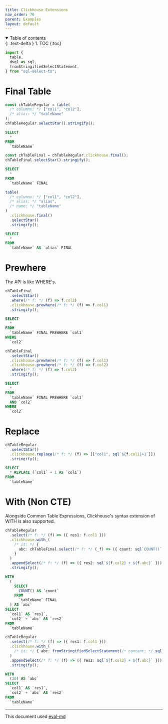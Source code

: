 ```yaml
---
title: Clickhouse Extensions
nav_order: 70
parent: Examples
layout: default
---
```


<details open markdown="block">
  <summary>
    Table of contents
  </summary>
  {: .text-delta }
1. TOC
{:toc}
</details>

```ts
import {
  table,
  dsql as sql,
  fromStringifiedSelectStatement,
} from "sql-select-ts";
```

# Final Table

```ts
const chTableRegular = table(
  /* columns: */ ["col1", "col2"],
  /* alias: */ "tableName"
);
chTableRegular.selectStar().stringify();
```

```sql
SELECT
  *
FROM
  `tableName`
```

```ts
const chTableFinal = chTableRegular.clickhouse.final();
chTableFinal.selectStar().stringify();
```

```sql
SELECT
  *
FROM
  `tableName` FINAL
```

```ts
table(
  /* columns: */ ["col1", "col2"],
  /* alias: */ "alias",
  /* name: */ "tableName"
)
  .clickhouse.final()
  .selectStar()
  .stringify();
```

```sql
SELECT
  *
FROM
  `tableName` AS `alias` FINAL
```

# Prewhere

The API is like WHERE's.

```ts
chTableFinal
  .selectStar()
  .where(/* f: */ (f) => f.col2)
  .clickhouse.prewhere(/* f: */ (f) => f.col1)
  .stringify();
```

```sql
SELECT
  *
FROM
  `tableName` FINAL PREWHERE `col1`
WHERE
  `col2`
```

```ts
chTableFinal
  .selectStar()
  .clickhouse.prewhere(/* f: */ (f) => f.col1)
  .clickhouse.prewhere(/* f: */ (f) => f.col2)
  .where(/* f: */ (f) => f.col2)
  .stringify();
```

```sql
SELECT
  *
FROM
  `tableName` FINAL PREWHERE `col1`
  AND `col2`
WHERE
  `col2`
```

# Replace

```ts
chTableRegular
  .selectStar()
  .clickhouse.replace(/* f: */ (f) => [["col1", sql`${f.col1}+1`]])
  .stringify();
```

```sql
SELECT
  * REPLACE (`col1` + 1 AS `col1`)
FROM
  `tableName`
```

# With (Non CTE)

Alongside Common Table Expressions, Clickhouse's syntax extension of WITH is also supported.

```ts
chTableRegular
  .select(/* f: */ (f) => ({ res1: f.col1 }))
  .clickhouse.with_(
    /* it: */ {
      abc: chTableFinal.select(/* f: */ (_f) => ({ count: sql`COUNT()` })),
    }
  )
  .appendSelect(/* f: */ (f) => ({ res2: sql`${f.col2} + ${f.abc}` }))
  .stringify();
```

```sql
WITH
  (
    SELECT
      COUNT() AS `count`
    FROM
      `tableName` FINAL
  ) AS `abc`
SELECT
  `col1` AS `res1`,
  `col2` + `abc` AS `res2`
FROM
  `tableName`
```

```ts
chTableRegular
  .select(/* f: */ (f) => ({ res1: f.col1 }))
  .clickhouse.with_(
    /* it: */ { abc: fromStringifiedSelectStatement(/* content: */ sql`20`) }
  )
  .appendSelect(/* f: */ (f) => ({ res2: sql`${f.col2} + ${f.abc}` }))
  .stringify();
```

```sql
WITH
  (20) AS `abc`
SELECT
  `col1` AS `res1`,
  `col2` + `abc` AS `res2`
FROM
  `tableName`
```

---

This document used [eval-md](https://lucasavila00.github.io/eval-md/)